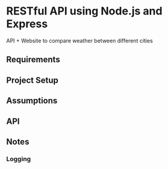 # RESTful API using Node.js and Express

API + Website to compare weather between different cities

## Requirements



## Project Setup

## Assumptions

## API

## Notes

### Logging